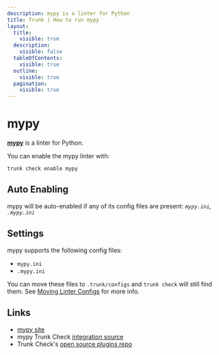 ```yaml
---
description: mypy is a linter for Python
title: Trunk | How to run mypy
layout:
  title:
    visible: true
  description:
    visible: false
  tableOfContents:
    visible: true
  outline:
    visible: true
  pagination:
    visible: true
---
```


# mypy

[**mypy**](https://github.com/python/mypy#readme) is a linter for Python.

You can enable the mypy linter with:

```shell
trunk check enable mypy
```

## Auto Enabling

mypy will be auto-enabled if any of its config files are present: *`mypy.ini`, `.mypy.ini`*

## Settings

mypy supports the following config files:
* `mypy.ini`
* `.mypy.ini`

 You can move these files to `.trunk/configs` and `trunk check` will still find them. See [Moving Linter Configs](..#moving-linter-configs) for more info.



## Links

- [mypy site](https://github.com/python/mypy#readme)
- mypy Trunk Check [integration source](https://github.com/trunk-io/plugins/tree/main/linters/mypy)
- Trunk Check's [open source plugins repo](https://github.com/trunk-io/plugins/tree/main)
